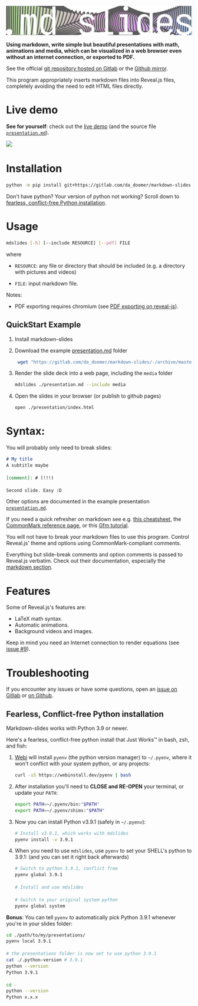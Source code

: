 ![logo](logos/wide.png)

**Using markdown, write simple but beautiful presentations with math,
animations and media, which can be visualized in a web browser even without
an internet connection, or exported to PDF.**

See the official [git repository hosted on Gitlab](https://gitlab.com/da_doomer/markdown-slides) or the [Github mirror](https://github.com/dadoomer/markdown-slides).

This program appropriately inserts markdown files into Reveal.js files,
completely avoiding the need to edit HTML files directly.

# Live demo

**See for yourself**: check out the [live demo](https://da_doomer.gitlab.io/markdown-slides) (and the source file [`presentation.md`](example/presentation.md)).

![](https://user-images.githubusercontent.com/122831/126127604-45c8d817-560a-4d88-9344-7767777d8a83.gif)

# Installation

```bash
python -m pip install git+https://gitlab.com/da_doomer/markdown-slides.git
```

Don't have python? Your version of python not working? Scroll down to [fearless, conflict-free Python installation](#fearless-conflict-free-python-installation).

# Usage

```bash
mdslides [-h] [--include RESOURCE] [--pdf] FILE
```

where

- `RESOURCE`: any file or directory that should be included (e.g. a directory with pictures and videos)

- `FILE`: input markdown file.

Notes:

 - PDF exporting requires chromium (see [PDF exporting on
	 reveal-js](https://revealjs.com/pdf-export/)).


## QuickStart Example

1. Install markdown-slides

2. Download the example [presentation.md](https://raw.githubusercontent.com/dadoomer/markdown-slides/master/example/presentation.md) folder
   ```bash
    wget "https://gitlab.com/da_doomer/markdown-slides/-/archive/master/markdown-slides-master.zip?path=example"; unzip markdown-slides-master.zip\?path=example; cd markdown-slides-master-example/example;
   ```
3. Render the slide deck into a web page, including the `media` folder
   ```bash
   mdslides ./presentation.md --include media
   ```
4. Open the slides in your browser (or publish to github pages)
   ```bash
   open ./presentation/index.html
   ```

# Syntax:

You will probably only need to break slides:

```md
# My title
A subtitle maybe

[comment]: # (!!!)

Second slide. Easy :D
```

Other options are documented in the example presentation [`presentation.md`](example/presentation.md).

If you need a quick refresher on markdown see e.g.
[this cheatsheet](https://www.markdownguide.org/cheat-sheet/), the
[CommonMark reference page](https://commonmark.org/help/), or this
[Gfm tutorial](https://guides.github.com/features/mastering-markdown/).

You will not have to break your markdown files to use this program. Control
Reveal.js' theme and options using CommonMark-compliant comments.

Everything but slide-break comments and option comments is passed to Reveal.js verbatim. Check out their documentation, especially the [markdown section](https://revealjs.com/markdown/).

# Features

Some of Reveal.js's features are:

- LaTeX math syntax.
- Automatic animations.
- Background videos and images.

Keep in mind you need an Internet connection to render equations (see [issue #9](https://gitlab.com/da_doomer/markdown-slides/-/issues/9)).

# Troubleshooting

If you encounter any issues or have some questions, open an [issue on Gitlab](https://gitlab.com/da_doomer/markdown-slides/-/issues) or [on Github](https://github.com/dadoomer/markdown-slides/issues).

## Fearless, Conflict-free Python installation

Markdown-slides works with Python 3.9 or newer.

Here's a fearless, conflict-free python install that Just Works™ in bash, zsh, and fish:

1. [Webi](https://webinstall.dev) will install `pyenv` (the python version manager) to `~/.pyenv`, where it won't conflict with your system python, or any projects:
   ```bash
   curl -sS https://webinstall.dev/pyenv | bash
   ```
2. After installation you'll need to **CLOSE and RE-OPEN** your terminal, or update your `PATH`:
   ```bash
   export PATH=~/.pyenv/bin:"$PATH"
   export PATH=~/.pyenv/shims:"$PATH"
   ```
3. Now you can install Python v3.9.1 (safely in `~/.pyenv`):
   ```bash
   # Install v3.9.1, which works with mdslides
   pyenv install -v 3.9.1
   ```
4. When you need to use `mdslides`, use `pyenv` to set your SHELL's python to 3.9.1:
   (and you can set it right back afterwards)
   ```bash
   # Switch to python 3.9.1, conflict free
   pyenv global 3.9.1

   # Install and use mdslides

   # Switch to your original system python
   pyenv global system
   ```

**Bonus**: You can tell `pyenv` to automatically pick Python 3.9.1 whenever you're in your slides folder:

```bash
cd ./path/to/my/presentations/
pyenv local 3.9.1

# the presentations folder is now set to use python 3.9.1
cat ./.python-version # 3.9.1
python --version
Python 3.9.1

cd -
python --version
Python x.x.x
```
